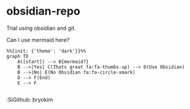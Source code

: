 # obsidian-repo

Trial using obsidian and git.

Can I use mermaid here?

```mermaid
%%{init: {'theme': 'dark'}}%%
graph TD
	A([start]) --> B{mermaid?}
	B -->|Yes| C(Thats great fa:fa-thumbs-up) --> D(Use Obsidian)
	B -->|No| E(No Obsidian fa:fa-circle-xmark)
	D --> F(End)
	E --> F
	
```

:SiGithub: bryokim
